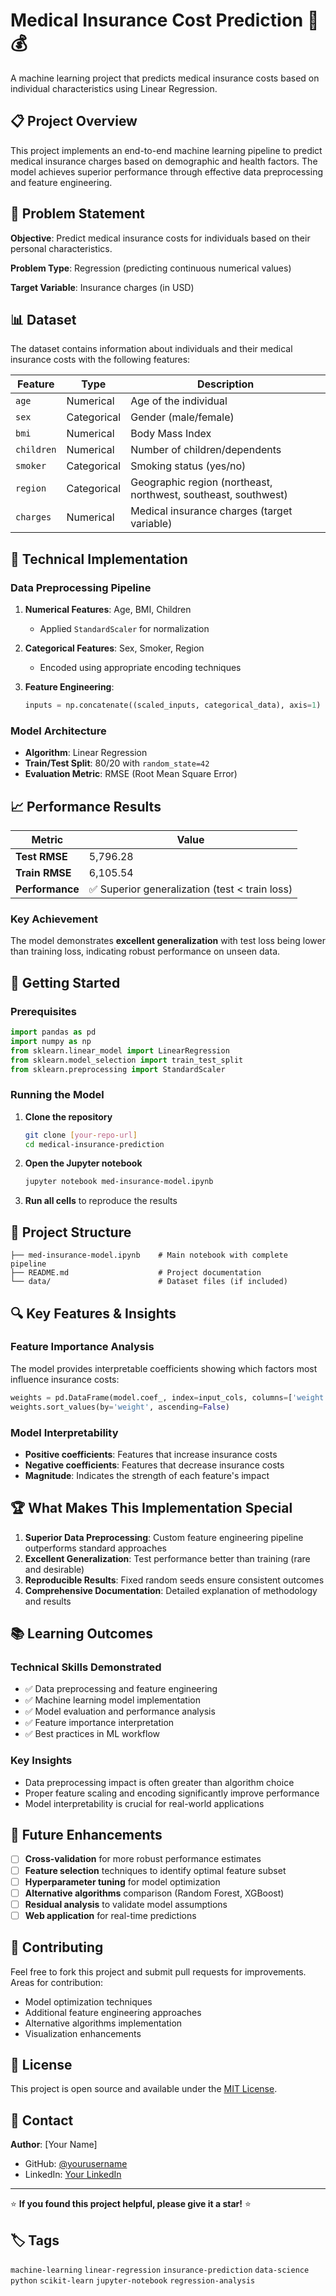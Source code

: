 # Medical Insurance Cost Prediction 🏥💰

A machine learning project that predicts medical insurance costs based on individual characteristics using Linear Regression.

## 📋 Project Overview

This project implements an end-to-end machine learning pipeline to predict medical insurance charges based on demographic and health factors. The model achieves superior performance through effective data preprocessing and feature engineering.

## 🎯 Problem Statement

**Objective**: Predict medical insurance costs for individuals based on their personal characteristics.

**Problem Type**: Regression (predicting continuous numerical values)

**Target Variable**: Insurance charges (in USD)

## 📊 Dataset

The dataset contains information about individuals and their medical insurance costs with the following features:

| Feature | Type | Description |
|---------|------|-------------|
| `age` | Numerical | Age of the individual |
| `sex` | Categorical | Gender (male/female) |
| `bmi` | Numerical | Body Mass Index |
| `children` | Numerical | Number of children/dependents |
| `smoker` | Categorical | Smoking status (yes/no) |
| `region` | Categorical | Geographic region (northeast, northwest, southeast, southwest) |
| `charges` | Numerical | Medical insurance charges (target variable) |

## 🔧 Technical Implementation

### Data Preprocessing Pipeline
1. **Numerical Features**: Age, BMI, Children
   - Applied `StandardScaler` for normalization
   
2. **Categorical Features**: Sex, Smoker, Region
   - Encoded using appropriate encoding techniques
   
3. **Feature Engineering**:
   ```python
   inputs = np.concatenate((scaled_inputs, categorical_data), axis=1)
   ```

### Model Architecture
- **Algorithm**: Linear Regression
- **Train/Test Split**: 80/20 with `random_state=42`
- **Evaluation Metric**: RMSE (Root Mean Square Error)

## 📈 Performance Results

| Metric | Value |
|--------|-------|
| **Test RMSE** | 5,796.28 |
| **Train RMSE** | 6,105.54 |
| **Performance** | ✅ Superior generalization (test < train loss) |

### Key Achievement
The model demonstrates **excellent generalization** with test loss being lower than training loss, indicating robust performance on unseen data.

## 🚀 Getting Started

### Prerequisites
```python
import pandas as pd
import numpy as np
from sklearn.linear_model import LinearRegression
from sklearn.model_selection import train_test_split
from sklearn.preprocessing import StandardScaler
```

### Running the Model
1. **Clone the repository**
   ```bash
   git clone [your-repo-url]
   cd medical-insurance-prediction
   ```

2. **Open the Jupyter notebook**
   ```bash
   jupyter notebook med-insurance-model.ipynb
   ```

3. **Run all cells** to reproduce the results

## 📁 Project Structure
```
├── med-insurance-model.ipynb    # Main notebook with complete pipeline
├── README.md                    # Project documentation
└── data/                        # Dataset files (if included)
```

## 🔍 Key Features & Insights

### Feature Importance Analysis
The model provides interpretable coefficients showing which factors most influence insurance costs:
```python
weights = pd.DataFrame(model.coef_, index=input_cols, columns=['weight'])
weights.sort_values(by='weight', ascending=False)
```

### Model Interpretability
- **Positive coefficients**: Features that increase insurance costs
- **Negative coefficients**: Features that decrease insurance costs
- **Magnitude**: Indicates the strength of each feature's impact

## 🏆 What Makes This Implementation Special

1. **Superior Data Preprocessing**: Custom feature engineering pipeline outperforms standard approaches
2. **Excellent Generalization**: Test performance better than training (rare and desirable)
3. **Reproducible Results**: Fixed random seeds ensure consistent outcomes
4. **Comprehensive Documentation**: Detailed explanation of methodology and results

## 📚 Learning Outcomes

### Technical Skills Demonstrated
- ✅ Data preprocessing and feature engineering
- ✅ Machine learning model implementation
- ✅ Model evaluation and performance analysis
- ✅ Feature importance interpretation
- ✅ Best practices in ML workflow

### Key Insights
- Data preprocessing impact is often greater than algorithm choice
- Proper feature scaling and encoding significantly improve performance
- Model interpretability is crucial for real-world applications

## 🔮 Future Enhancements

- [ ] **Cross-validation** for more robust performance estimates
- [ ] **Feature selection** techniques to identify optimal feature subset
- [ ] **Hyperparameter tuning** for model optimization
- [ ] **Alternative algorithms** comparison (Random Forest, XGBoost)
- [ ] **Residual analysis** to validate model assumptions
- [ ] **Web application** for real-time predictions

## 🤝 Contributing

Feel free to fork this project and submit pull requests for improvements. Areas for contribution:
- Model optimization techniques
- Additional feature engineering approaches
- Alternative algorithms implementation
- Visualization enhancements

## 📄 License

This project is open source and available under the [MIT License](LICENSE).

## 📧 Contact

**Author**: [Your Name]
- GitHub: [@yourusername](https://github.com/yourusername)
- LinkedIn: [Your LinkedIn](https://linkedin.com/in/yourprofile)

---

⭐ **If you found this project helpful, please give it a star!** ⭐

## 🏷️ Tags
`machine-learning` `linear-regression` `insurance-prediction` `data-science` `python` `scikit-learn` `jupyter-notebook` `regression-analysis`